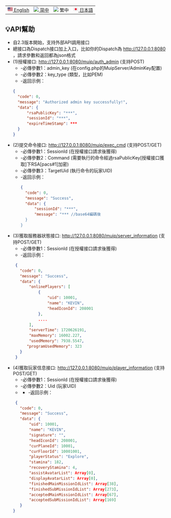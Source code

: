 <div align="center">
<table>
<td valign="center"><a href="MuipAPI.md"><img src="https://github.com/twitter/twemoji/blob/master/assets/72x72/1f1fa-1f1f8.png" width="16"/> English</td>
 
<td valign="center"><a href="MuipAPI_zh-CN.md"><img src="https://em-content.zobj.net/thumbs/120/twitter/351/flag-china_1f1e8-1f1f3.png" width="16"/> 简中</td>
 
<td valign="center"><img src="https://em-content.zobj.net/thumbs/120/twitter/351/flag-china_1f1e8-1f1f3.png" width="16"/> 繁中</td>
 
<td valign="center"><a href="MuipAPI_ja-JP.md"><img src="https://github.com/twitter/twemoji/blob/master/assets/72x72/1f1ef-1f1f5.png" width="16"/> 日本語</td>
</td>
</table>
</div>

## 💡API幫助

- 自2.3版本開始，支持外部API調用接口
- 總接口為Dispatch接口加上入口，比如你的Dispatch為 http://127.0.0.1:8080 ，請求參數和返回都為json格式
- (1)授權接口: http://127.0.0.1:8080/muip/auth_admin (支持POST)
   - -必傳參數1：admin_key (在config.php的MuipServer/AdminKey配置)
   - -必傳參數2：key_type (類型，比如PEM)
  - -返回示例：
  ```json
  {
    "code": 0,
    "message": "Authorized admin key successfully!",
    "data": {
        "rsaPublicKey": "***",
        "sessionId": "***",
        "expireTimeStamp": ***
    }
  }
  ```
- (2)提交命令接口: http://127.0.0.1:8080/muip/exec_cmd (支持POST/GET)
  - -必傳參數1：SessionId (在授權接口請求後獲得)
  - -必傳參數2：Command (需要執行的命令經過rsaPublicKey[授權接口獲取]下RSA[pacs#1]加密)
  - -必傳參數3：TargetUid (執行命令的玩家UID)
  - -返回示例：
    ```json
    {
      "code": 0,
      "message": "Success",
      "data": {
          "sessionId": "***",
          "message": "*** //base64編碼後
      }
    }
    ```
- (3)獲取服務器狀態接口: http://127.0.0.1:8080/muip/server_information (支持POST/GET)
  - -必傳參數1：SessionId (在授權接口請求後獲得)
  - -返回示例：
   ```json
    {
      "code": 0,
      "message": "Success",
      "data": {
          "onlinePlayers": [
              {
                  "uid": 10001,
                  "name": "KEVIN",
                  "headIconId": 208001
              },
              ....
          ],
          "serverTime": 1720626191,
          "maxMemory": 16002.227,
          "usedMemory": 7938.5547,
         "programUsedMemory": 323
      }
    }
    ```
- (4)獲取玩家信息接口: http://127.0.0.1:8080/muip/player_information (支持POST/GET)
  - -必傳參數1：SessionId (在授權接口請求後獲得)
  - -必傳參數2：Uid (玩家UID)
  - - -返回示例：
   ```json
    {
      "code": 0,
      "message": "Success",
      "data": {
          "uid": 10001,
          "name": "KEVIN",
          "signature": "",
          "headIconId": 208001,
          "curPlaneId": 10001,
          "curFloorId": 10001001,
          "playerStatus": "Explore",
          "stamina": 182,
          "recoveryStamina": 4,
          "assistAvatarList": Array[0],
          "displayAvatarList": Array[0],
          "finishedMainMissionIdList": Array[38],
          "finishedSubMissionIdList": Array[273],
          "acceptedMainMissionIdList": Array[67],
          "acceptedSubMissionIdList": Array[169]
      }
  }
  ```
